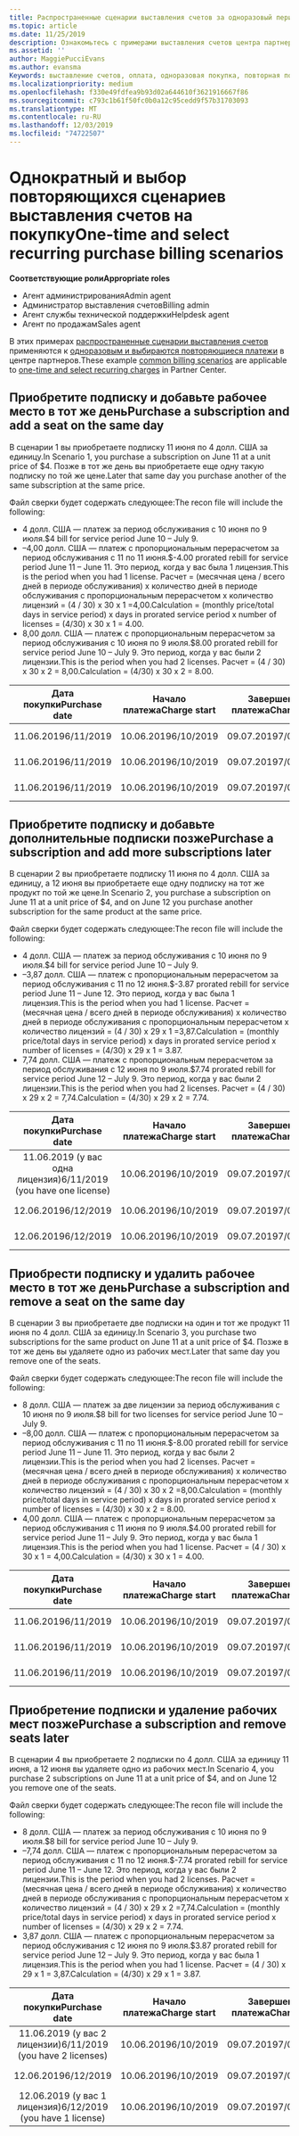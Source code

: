 ```yaml
---
title: Распространенные сценарии выставления счетов за одноразовый период и выбор повторяющихся покупок | Центр партнеров
ms.topic: article
ms.date: 11/25/2019
description: Ознакомьтесь с примерами выставления счетов центра партнеров за разовые и выберите повторяющиеся покупки. при покупке подписки, добавлении дополнительных подписок, добавлении или удалении рабочих мест.
ms.assetid: ''
author: MaggiePucciEvans
ms.author: evansma
Keywords: выставление счетов, оплата, одноразовая покупка, повторная покупка, подписки, рабочие места
ms.localizationpriority: medium
ms.openlocfilehash: f330e49fdfea9b93d02a644610f3621916667f86
ms.sourcegitcommit: c793c1b61f50fc0b0a12c95cedd9f57b31703093
ms.translationtype: MT
ms.contentlocale: ru-RU
ms.lasthandoff: 12/03/2019
ms.locfileid: "74722507"
---
```

# <a name="one-time-and-select-recurring-purchase-billing-scenarios"></a><span data-ttu-id="c21a2-104">Однократный и выбор повторяющихся сценариев выставления счетов на покупку</span><span class="sxs-lookup"><span data-stu-id="c21a2-104">One-time and select recurring purchase billing scenarios</span></span>

<span data-ttu-id="c21a2-105">**Соответствующие роли**</span><span class="sxs-lookup"><span data-stu-id="c21a2-105">**Appropriate roles**</span></span>

- <span data-ttu-id="c21a2-106">Агент администрирования</span><span class="sxs-lookup"><span data-stu-id="c21a2-106">Admin agent</span></span>
- <span data-ttu-id="c21a2-107">Администратор выставления счетов</span><span class="sxs-lookup"><span data-stu-id="c21a2-107">Billing admin</span></span>
- <span data-ttu-id="c21a2-108">Агент службы технической поддержки</span><span class="sxs-lookup"><span data-stu-id="c21a2-108">Helpdesk agent</span></span>
- <span data-ttu-id="c21a2-109">Агент по продажам</span><span class="sxs-lookup"><span data-stu-id="c21a2-109">Sales agent</span></span>

<span data-ttu-id="c21a2-110">В этих примерах [распространенные сценарии выставления счетов](common-billing-scenarios.md) применяются к [одноразовым и выбираются повторяющиеся платежи](one-time-and-recurring-billing.md) в центре партнеров.</span><span class="sxs-lookup"><span data-stu-id="c21a2-110">These example [common billing scenarios](common-billing-scenarios.md) are applicable to [one-time and select recurring charges](one-time-and-recurring-billing.md) in Partner Center.</span></span>

## <a name="purchase-a-subscription-and-add-a-seat-on-the-same-day"></a><span data-ttu-id="c21a2-111">Приобретите подписку и добавьте рабочее место в тот же день</span><span class="sxs-lookup"><span data-stu-id="c21a2-111">Purchase a subscription and add a seat on the same day</span></span>

<span data-ttu-id="c21a2-112">В сценарии 1 вы приобретаете подписку 11 июня по 4 долл. США за единицу.</span><span class="sxs-lookup"><span data-stu-id="c21a2-112">In Scenario 1, you purchase a subscription on June 11 at a unit price of $4.</span></span> <span data-ttu-id="c21a2-113">Позже в тот же день вы приобретаете еще одну такую подписку по той же цене.</span><span class="sxs-lookup"><span data-stu-id="c21a2-113">Later that same day you purchase another of the same subscription at the same price.</span></span>

<span data-ttu-id="c21a2-114">Файл сверки будет содержать следующее:</span><span class="sxs-lookup"><span data-stu-id="c21a2-114">The recon file will include the following:</span></span>

- <span data-ttu-id="c21a2-115">4 долл. США — платеж за период обслуживания с 10 июня по 9 июля.</span><span class="sxs-lookup"><span data-stu-id="c21a2-115">$4 bill for service period June 10 – July 9.</span></span>
- <span data-ttu-id="c21a2-116">–4,00 долл. США — платеж с пропорциональным перерасчетом за период обслуживания с 11 по 11 июня.</span><span class="sxs-lookup"><span data-stu-id="c21a2-116">$-4.00 prorated rebill for service period June 11 – June 11.</span></span> <span data-ttu-id="c21a2-117">Это период, когда у вас была 1 лицензия.</span><span class="sxs-lookup"><span data-stu-id="c21a2-117">This is the period when you had 1 license.</span></span> <span data-ttu-id="c21a2-118">Расчет = (месячная цена / всего дней в периоде обслуживания) x количество дней в периоде обслуживания с пропорциональным перерасчетом x количество лицензий = (4 / 30) x 30 x 1 =4,00.</span><span class="sxs-lookup"><span data-stu-id="c21a2-118">Calculation = (monthly price/total days in service period) x days in prorated service period x number of licenses = (4/30) x 30 x 1 = 4.00.</span></span>
- <span data-ttu-id="c21a2-119">8,00 долл. США — платеж с пропорциональным перерасчетом за период обслуживания с 10 июня по 9 июля.</span><span class="sxs-lookup"><span data-stu-id="c21a2-119">$8.00 prorated rebill for service period June 10 – July 9.</span></span> <span data-ttu-id="c21a2-120">Это период, когда у вас были 2 лицензии.</span><span class="sxs-lookup"><span data-stu-id="c21a2-120">This is the period when you had 2 licenses.</span></span> <span data-ttu-id="c21a2-121">Расчет = (4 / 30) x 30 x 2 = 8,00.</span><span class="sxs-lookup"><span data-stu-id="c21a2-121">Calculation = (4/30) x 30 x 2 = 8.00.</span></span>

|<span data-ttu-id="c21a2-122">**Дата покупки**</span><span class="sxs-lookup"><span data-stu-id="c21a2-122">**Purchase date**</span></span>   |<span data-ttu-id="c21a2-123">**Начало платежа**</span><span class="sxs-lookup"><span data-stu-id="c21a2-123">**Charge start**</span></span> |<span data-ttu-id="c21a2-124">**Завершение платежа**</span><span class="sxs-lookup"><span data-stu-id="c21a2-124">**Charge end**</span></span>  |<span data-ttu-id="c21a2-125">**Цена за единицу**</span><span class="sxs-lookup"><span data-stu-id="c21a2-125">**Unit price**</span></span>  |<span data-ttu-id="c21a2-126">**Количество**</span><span class="sxs-lookup"><span data-stu-id="c21a2-126">**Quantity**</span></span>  |<span data-ttu-id="c21a2-127">**Сумма**</span><span class="sxs-lookup"><span data-stu-id="c21a2-127">**Amount**</span></span> |<span data-ttu-id="c21a2-128">**Тип платежа**</span><span class="sxs-lookup"><span data-stu-id="c21a2-128">**Charge type**</span></span> |
|:------:|:------:|:------:|:------:|:------:|:------:|:-----:|
|<span data-ttu-id="c21a2-129">11.06.2019</span><span class="sxs-lookup"><span data-stu-id="c21a2-129">6/11/2019</span></span>      |<span data-ttu-id="c21a2-130">10.06.2019</span><span class="sxs-lookup"><span data-stu-id="c21a2-130">6/10/2019</span></span>   |<span data-ttu-id="c21a2-131">09.07.2019</span><span class="sxs-lookup"><span data-stu-id="c21a2-131">7/09/2019</span></span>         |<span data-ttu-id="c21a2-132">4 долл. США</span><span class="sxs-lookup"><span data-stu-id="c21a2-132">$4</span></span>                |<span data-ttu-id="c21a2-133">1</span><span class="sxs-lookup"><span data-stu-id="c21a2-133">1</span></span>                 |<span data-ttu-id="c21a2-134">4 долл. США</span><span class="sxs-lookup"><span data-stu-id="c21a2-134">$4</span></span>            |<span data-ttu-id="c21a2-135">Новый</span><span class="sxs-lookup"><span data-stu-id="c21a2-135">New</span></span>         |
|<span data-ttu-id="c21a2-136">11.06.2019</span><span class="sxs-lookup"><span data-stu-id="c21a2-136">6/11/2019</span></span>     | <span data-ttu-id="c21a2-137">10.06.2019</span><span class="sxs-lookup"><span data-stu-id="c21a2-137">6/10/2019</span></span>    |<span data-ttu-id="c21a2-138">09.07.2019</span><span class="sxs-lookup"><span data-stu-id="c21a2-138">7/09/2019</span></span>        |<span data-ttu-id="c21a2-139">4 долл. США</span><span class="sxs-lookup"><span data-stu-id="c21a2-139">$4</span></span>        |<span data-ttu-id="c21a2-140">1</span><span class="sxs-lookup"><span data-stu-id="c21a2-140">1</span></span>        | <span data-ttu-id="c21a2-141">–4 долл. США</span><span class="sxs-lookup"><span data-stu-id="c21a2-141">-$4</span></span>       |<span data-ttu-id="c21a2-142">addQuantity</span><span class="sxs-lookup"><span data-stu-id="c21a2-142">addQuantity</span></span>           |
|<span data-ttu-id="c21a2-143">11.06.2019</span><span class="sxs-lookup"><span data-stu-id="c21a2-143">6/11/2019</span></span>     | <span data-ttu-id="c21a2-144">10.06.2019</span><span class="sxs-lookup"><span data-stu-id="c21a2-144">6/10/2019</span></span>    |<span data-ttu-id="c21a2-145">09.07.2019</span><span class="sxs-lookup"><span data-stu-id="c21a2-145">7/09/2019</span></span>        |<span data-ttu-id="c21a2-146">4 долл. США</span><span class="sxs-lookup"><span data-stu-id="c21a2-146">$4</span></span>        | <span data-ttu-id="c21a2-147">2</span><span class="sxs-lookup"><span data-stu-id="c21a2-147">2</span></span>      |<span data-ttu-id="c21a2-148">8 долл. США</span><span class="sxs-lookup"><span data-stu-id="c21a2-148">$8</span></span>         |<span data-ttu-id="c21a2-149">addQuantity</span><span class="sxs-lookup"><span data-stu-id="c21a2-149">addQuantity</span></span>           |

## <a name="purchase-a-subscription-and-add-more-subscriptions-later"></a><span data-ttu-id="c21a2-150">Приобретите подписку и добавьте дополнительные подписки позже</span><span class="sxs-lookup"><span data-stu-id="c21a2-150">Purchase a subscription and add more subscriptions later</span></span>

<span data-ttu-id="c21a2-151">В сценарии 2 вы приобретаете подписку 11 июня по 4 долл. США за единицу, а 12 июня вы приобретаете еще одну подписку на тот же продукт по той же цене.</span><span class="sxs-lookup"><span data-stu-id="c21a2-151">In Scenario 2, you purchase a subscription on June 11 at a unit price of $4, and on June 12 you purchase another subscription for the same product at the same price.</span></span>

<span data-ttu-id="c21a2-152">Файл сверки будет содержать следующее:</span><span class="sxs-lookup"><span data-stu-id="c21a2-152">The recon file will include the following:</span></span>

- <span data-ttu-id="c21a2-153">4 долл. США — платеж за период обслуживания с 10 июня по 9 июля.</span><span class="sxs-lookup"><span data-stu-id="c21a2-153">$4 bill for service period June 10 – July 9.</span></span>
- <span data-ttu-id="c21a2-154">–3,87 долл. США — платеж с пропорциональным перерасчетом за период обслуживания с 11 по 12 июня.</span><span class="sxs-lookup"><span data-stu-id="c21a2-154">$-3.87 prorated rebill for service period June 11 – June 12.</span></span> <span data-ttu-id="c21a2-155">Это период, когда у вас была 1 лицензия.</span><span class="sxs-lookup"><span data-stu-id="c21a2-155">This is the period when you had 1 license.</span></span> <span data-ttu-id="c21a2-156">Расчет = (месячная цена / всего дней в периоде обслуживания) x количество дней в периоде обслуживания с пропорциональным перерасчетом x количество лицензий = (4 / 30) x 29 x 1 =3,87.</span><span class="sxs-lookup"><span data-stu-id="c21a2-156">Calculation = (monthly price/total days in service period) x days in prorated service period x number of licenses = (4/30) x 29 x 1 = 3.87.</span></span>
- <span data-ttu-id="c21a2-157">7,74 долл. США — платеж с пропорциональным перерасчетом за период обслуживания с 12 июня по 9 июля.</span><span class="sxs-lookup"><span data-stu-id="c21a2-157">$7.74 prorated rebill for service period June 12 – July 9.</span></span> <span data-ttu-id="c21a2-158">Это период, когда у вас были 2 лицензии.</span><span class="sxs-lookup"><span data-stu-id="c21a2-158">This is the period when you had 2 licenses.</span></span> <span data-ttu-id="c21a2-159">Расчет = (4 / 30) x 29 x 2 = 7,74.</span><span class="sxs-lookup"><span data-stu-id="c21a2-159">Calculation = (4/30) x 29 x 2 = 7.74.</span></span>

|<span data-ttu-id="c21a2-160">**Дата покупки**</span><span class="sxs-lookup"><span data-stu-id="c21a2-160">**Purchase date**</span></span>   |<span data-ttu-id="c21a2-161">**Начало платежа**</span><span class="sxs-lookup"><span data-stu-id="c21a2-161">**Charge start**</span></span> |<span data-ttu-id="c21a2-162">**Завершение платежа**</span><span class="sxs-lookup"><span data-stu-id="c21a2-162">**Charge end**</span></span>  |<span data-ttu-id="c21a2-163">**Цена за единицу**</span><span class="sxs-lookup"><span data-stu-id="c21a2-163">**Unit price**</span></span>  |<span data-ttu-id="c21a2-164">**Количество**</span><span class="sxs-lookup"><span data-stu-id="c21a2-164">**Quantity**</span></span>  |<span data-ttu-id="c21a2-165">**Сумма**</span><span class="sxs-lookup"><span data-stu-id="c21a2-165">**Amount**</span></span> |<span data-ttu-id="c21a2-166">**Тип платежа**</span><span class="sxs-lookup"><span data-stu-id="c21a2-166">**Charge type**</span></span> |
|:------:|:------:|:------:|:------:|:------:|:------:|:-----:|
|<span data-ttu-id="c21a2-167">11.06.2019 (у вас одна лицензия)</span><span class="sxs-lookup"><span data-stu-id="c21a2-167">6/11/2019 (you have one license)</span></span>     |<span data-ttu-id="c21a2-168">10.06.2019</span><span class="sxs-lookup"><span data-stu-id="c21a2-168">6/10/2019</span></span>   |<span data-ttu-id="c21a2-169">09.07.2019</span><span class="sxs-lookup"><span data-stu-id="c21a2-169">7/09/2019</span></span>         |<span data-ttu-id="c21a2-170">4 долл. США</span><span class="sxs-lookup"><span data-stu-id="c21a2-170">$4</span></span>         |<span data-ttu-id="c21a2-171">1</span><span class="sxs-lookup"><span data-stu-id="c21a2-171">1</span></span>        |<span data-ttu-id="c21a2-172">4 долл. США</span><span class="sxs-lookup"><span data-stu-id="c21a2-172">$4</span></span>            |<span data-ttu-id="c21a2-173">Новый</span><span class="sxs-lookup"><span data-stu-id="c21a2-173">New</span></span>         |
|<span data-ttu-id="c21a2-174">12.06.2019</span><span class="sxs-lookup"><span data-stu-id="c21a2-174">6/12/2019</span></span>     | <span data-ttu-id="c21a2-175">10.06.2019</span><span class="sxs-lookup"><span data-stu-id="c21a2-175">6/10/2019</span></span>    |<span data-ttu-id="c21a2-176">09.07.2019</span><span class="sxs-lookup"><span data-stu-id="c21a2-176">7/09/2019</span></span>        |<span data-ttu-id="c21a2-177">4 долл. США</span><span class="sxs-lookup"><span data-stu-id="c21a2-177">$4</span></span>        |<span data-ttu-id="c21a2-178">1</span><span class="sxs-lookup"><span data-stu-id="c21a2-178">1</span></span>        | <span data-ttu-id="c21a2-179">–3,87 долл. США</span><span class="sxs-lookup"><span data-stu-id="c21a2-179">-$3.87</span></span>       |<span data-ttu-id="c21a2-180">addQuantity</span><span class="sxs-lookup"><span data-stu-id="c21a2-180">addQuantity</span></span>           |
|<span data-ttu-id="c21a2-181">12.06.2019</span><span class="sxs-lookup"><span data-stu-id="c21a2-181">6/12/2019</span></span>     | <span data-ttu-id="c21a2-182">10.06.2019</span><span class="sxs-lookup"><span data-stu-id="c21a2-182">6/10/2019</span></span>    |<span data-ttu-id="c21a2-183">09.07.2019</span><span class="sxs-lookup"><span data-stu-id="c21a2-183">7/09/2019</span></span>        |<span data-ttu-id="c21a2-184">4 долл. США</span><span class="sxs-lookup"><span data-stu-id="c21a2-184">$4</span></span>        | <span data-ttu-id="c21a2-185">2</span><span class="sxs-lookup"><span data-stu-id="c21a2-185">2</span></span>      |<span data-ttu-id="c21a2-186">7,74 долл. США</span><span class="sxs-lookup"><span data-stu-id="c21a2-186">$7.74</span></span>       |<span data-ttu-id="c21a2-187">addQuantity</span><span class="sxs-lookup"><span data-stu-id="c21a2-187">addQuantity</span></span>           |

## <a name="purchase-a-subscription-and-remove-a-seat-on-the-same-day"></a><span data-ttu-id="c21a2-188">Приобрести подписку и удалить рабочее место в тот же день</span><span class="sxs-lookup"><span data-stu-id="c21a2-188">Purchase a subscription and remove a seat on the same day</span></span>

<span data-ttu-id="c21a2-189">В сценарии 3 вы приобретаете две подписки на один и тот же продукт 11 июня по 4 долл. США за единицу.</span><span class="sxs-lookup"><span data-stu-id="c21a2-189">In Scenario 3, you purchase two subscriptions for the same product on June 11 at a unit price of $4.</span></span> <span data-ttu-id="c21a2-190">Позже в тот же день вы удаляете одно из рабочих мест.</span><span class="sxs-lookup"><span data-stu-id="c21a2-190">Later that same day you remove one of the seats.</span></span>  

<span data-ttu-id="c21a2-191">Файл сверки будет содержать следующее:</span><span class="sxs-lookup"><span data-stu-id="c21a2-191">The recon file will include the following:</span></span>

- <span data-ttu-id="c21a2-192">8 долл. США — платеж за две лицензии за период обслуживания с 10 июня по 9 июля.</span><span class="sxs-lookup"><span data-stu-id="c21a2-192">$8 bill for two licenses for service period June 10 – July 9.</span></span>
- <span data-ttu-id="c21a2-193">–8,00 долл. США — платеж с пропорциональным перерасчетом за период обслуживания с 11 по 11 июня.</span><span class="sxs-lookup"><span data-stu-id="c21a2-193">$-8.00 prorated rebill for service period June 11 – June 11.</span></span> <span data-ttu-id="c21a2-194">Это период, когда у вас были 2 лицензии.</span><span class="sxs-lookup"><span data-stu-id="c21a2-194">This is the period when you had 2 licenses.</span></span> <span data-ttu-id="c21a2-195">Расчет = (месячная цена / всего дней в периоде обслуживания) x количество дней в периоде обслуживания с пропорциональным перерасчетом x количество лицензий = (4 / 30) x 30 x 2 =8,00.</span><span class="sxs-lookup"><span data-stu-id="c21a2-195">Calculation = (monthly price/total days in service period) x days in prorated service period x number of licenses = (4/30) x 30 x 2 = 8.00.</span></span>
- <span data-ttu-id="c21a2-196">4,00 долл. США — платеж с пропорциональным перерасчетом за период обслуживания с 11 июня по 9 июля.</span><span class="sxs-lookup"><span data-stu-id="c21a2-196">$4.00 prorated rebill for service period June 11 – July 9.</span></span> <span data-ttu-id="c21a2-197">Это период, когда у вас была 1 лицензия.</span><span class="sxs-lookup"><span data-stu-id="c21a2-197">This is the period when you had 1 license.</span></span> <span data-ttu-id="c21a2-198">Расчет = (4 / 30) x 30 x 1 = 4,00.</span><span class="sxs-lookup"><span data-stu-id="c21a2-198">Calculation = (4/30) x 30 x 1 = 4.00.</span></span>

|<span data-ttu-id="c21a2-199">**Дата покупки**</span><span class="sxs-lookup"><span data-stu-id="c21a2-199">**Purchase date**</span></span>   |<span data-ttu-id="c21a2-200">**Начало платежа**</span><span class="sxs-lookup"><span data-stu-id="c21a2-200">**Charge start**</span></span> |<span data-ttu-id="c21a2-201">**Завершение платежа**</span><span class="sxs-lookup"><span data-stu-id="c21a2-201">**Charge end**</span></span>  |<span data-ttu-id="c21a2-202">**Цена за единицу**</span><span class="sxs-lookup"><span data-stu-id="c21a2-202">**Unit price**</span></span>  |<span data-ttu-id="c21a2-203">**Количество**</span><span class="sxs-lookup"><span data-stu-id="c21a2-203">**Quantity**</span></span>  |<span data-ttu-id="c21a2-204">**Сумма**</span><span class="sxs-lookup"><span data-stu-id="c21a2-204">**Amount**</span></span> |<span data-ttu-id="c21a2-205">**Тип платежа**</span><span class="sxs-lookup"><span data-stu-id="c21a2-205">**Charge type**</span></span> |
|:------:|:------:|:------:|:------:|:------:|:------:|:-----:|
|<span data-ttu-id="c21a2-206">11.06.2019</span><span class="sxs-lookup"><span data-stu-id="c21a2-206">6/11/2019</span></span>      |<span data-ttu-id="c21a2-207">10.06.2019</span><span class="sxs-lookup"><span data-stu-id="c21a2-207">6/10/2019</span></span>   |<span data-ttu-id="c21a2-208">09.07.2019</span><span class="sxs-lookup"><span data-stu-id="c21a2-208">7/09/2019</span></span>         |<span data-ttu-id="c21a2-209">4 долл. США</span><span class="sxs-lookup"><span data-stu-id="c21a2-209">$4</span></span>                |<span data-ttu-id="c21a2-210">2</span><span class="sxs-lookup"><span data-stu-id="c21a2-210">2</span></span>                 |<span data-ttu-id="c21a2-211">8 долл. США</span><span class="sxs-lookup"><span data-stu-id="c21a2-211">$8</span></span>            |<span data-ttu-id="c21a2-212">Новый</span><span class="sxs-lookup"><span data-stu-id="c21a2-212">New</span></span>         |
|<span data-ttu-id="c21a2-213">11.06.2019</span><span class="sxs-lookup"><span data-stu-id="c21a2-213">6/11/2019</span></span>     | <span data-ttu-id="c21a2-214">10.06.2019</span><span class="sxs-lookup"><span data-stu-id="c21a2-214">6/10/2019</span></span>    |<span data-ttu-id="c21a2-215">09.07.2019</span><span class="sxs-lookup"><span data-stu-id="c21a2-215">7/09/2019</span></span>        |<span data-ttu-id="c21a2-216">4 долл. США</span><span class="sxs-lookup"><span data-stu-id="c21a2-216">$4</span></span>        |<span data-ttu-id="c21a2-217">2</span><span class="sxs-lookup"><span data-stu-id="c21a2-217">2</span></span>        | <span data-ttu-id="c21a2-218">–8 долл. США</span><span class="sxs-lookup"><span data-stu-id="c21a2-218">-$8</span></span>       |<span data-ttu-id="c21a2-219">removeQuantity</span><span class="sxs-lookup"><span data-stu-id="c21a2-219">removeQuantity</span></span>           |
|<span data-ttu-id="c21a2-220">11.06.2019</span><span class="sxs-lookup"><span data-stu-id="c21a2-220">6/11/2019</span></span>     | <span data-ttu-id="c21a2-221">10.06.2019</span><span class="sxs-lookup"><span data-stu-id="c21a2-221">6/10/2019</span></span>    |<span data-ttu-id="c21a2-222">09.07.2019</span><span class="sxs-lookup"><span data-stu-id="c21a2-222">7/09/2019</span></span>        |<span data-ttu-id="c21a2-223">4 долл. США</span><span class="sxs-lookup"><span data-stu-id="c21a2-223">$4</span></span>        | <span data-ttu-id="c21a2-224">1</span><span class="sxs-lookup"><span data-stu-id="c21a2-224">1</span></span>      |<span data-ttu-id="c21a2-225">4 долл. США</span><span class="sxs-lookup"><span data-stu-id="c21a2-225">$4</span></span>         |<span data-ttu-id="c21a2-226">removeQuantity</span><span class="sxs-lookup"><span data-stu-id="c21a2-226">removeQuantity</span></span>           |

## <a name="purchase-a-subscription-and-remove-seats-later"></a><span data-ttu-id="c21a2-227">Приобретение подписки и удаление рабочих мест позже</span><span class="sxs-lookup"><span data-stu-id="c21a2-227">Purchase a subscription and remove seats later</span></span>

<span data-ttu-id="c21a2-228">В сценарии 4 вы приобретаете 2 подписки по 4 долл. США за единицу 11 июня, а 12 июня вы удаляете одно из рабочих мест.</span><span class="sxs-lookup"><span data-stu-id="c21a2-228">In Scenario 4, you purchase 2 subscriptions on June 11 at a unit price of $4, and on June 12 you remove one of the seats.</span></span>

<span data-ttu-id="c21a2-229">Файл сверки будет содержать следующее:</span><span class="sxs-lookup"><span data-stu-id="c21a2-229">The recon file will include the following:</span></span>

- <span data-ttu-id="c21a2-230">8 долл. США — платеж за период обслуживания с 10 июня по 9 июля.</span><span class="sxs-lookup"><span data-stu-id="c21a2-230">$8 bill for service period June 10 – July 9.</span></span>
- <span data-ttu-id="c21a2-231">–7,74 долл. США — платеж с пропорциональным перерасчетом за период обслуживания с 11 по 12 июня.</span><span class="sxs-lookup"><span data-stu-id="c21a2-231">$-7.74 prorated rebill for service period June 11 – June 12.</span></span> <span data-ttu-id="c21a2-232">Это период, когда у вас были 2 лицензии.</span><span class="sxs-lookup"><span data-stu-id="c21a2-232">This is the period when you had 2 licenses.</span></span> <span data-ttu-id="c21a2-233">Расчет = (месячная цена / всего дней в периоде обслуживания) x количество дней в периоде обслуживания с пропорциональным перерасчетом x количество лицензий = (4 / 30) x 29 x 2 =7,74.</span><span class="sxs-lookup"><span data-stu-id="c21a2-233">Calculation = (monthly price/total days in service period) x days in prorated service period x number of licenses = (4/30) x 29 x 2 = 7.74.</span></span>
- <span data-ttu-id="c21a2-234">3,87 долл. США — платеж с пропорциональным перерасчетом за период обслуживания с 12 июня по 9 июля.</span><span class="sxs-lookup"><span data-stu-id="c21a2-234">$3.87 prorated rebill for service period June 12 – July 9.</span></span> <span data-ttu-id="c21a2-235">Это период, когда у вас была 1 лицензия.</span><span class="sxs-lookup"><span data-stu-id="c21a2-235">This is the period when you had 1 license.</span></span> <span data-ttu-id="c21a2-236">Расчет = (4 / 30) x 29 x 1 = 3,87.</span><span class="sxs-lookup"><span data-stu-id="c21a2-236">Calculation = (4/30) x 29 x 1 = 3.87.</span></span>

|<span data-ttu-id="c21a2-237">**Дата покупки**</span><span class="sxs-lookup"><span data-stu-id="c21a2-237">**Purchase date**</span></span>   |<span data-ttu-id="c21a2-238">**Начало платежа**</span><span class="sxs-lookup"><span data-stu-id="c21a2-238">**Charge start**</span></span> |<span data-ttu-id="c21a2-239">**Завершение платежа**</span><span class="sxs-lookup"><span data-stu-id="c21a2-239">**Charge end**</span></span>  |<span data-ttu-id="c21a2-240">**Цена за единицу**</span><span class="sxs-lookup"><span data-stu-id="c21a2-240">**Unit price**</span></span>  |<span data-ttu-id="c21a2-241">**Количество**</span><span class="sxs-lookup"><span data-stu-id="c21a2-241">**Quantity**</span></span>  |<span data-ttu-id="c21a2-242">**Сумма**</span><span class="sxs-lookup"><span data-stu-id="c21a2-242">**Amount**</span></span> |<span data-ttu-id="c21a2-243">**Тип платежа**</span><span class="sxs-lookup"><span data-stu-id="c21a2-243">**Charge type**</span></span> |
|:------:|:------:|:------:|:------:|:------:|:------:|:-----:|
|<span data-ttu-id="c21a2-244">11.06.2019 (у вас 2 лицензии)</span><span class="sxs-lookup"><span data-stu-id="c21a2-244">6/11/2019 (you have 2 licenses)</span></span>     |<span data-ttu-id="c21a2-245">10.06.2019</span><span class="sxs-lookup"><span data-stu-id="c21a2-245">6/10/2019</span></span>   |<span data-ttu-id="c21a2-246">09.07.2019</span><span class="sxs-lookup"><span data-stu-id="c21a2-246">7/09/2019</span></span>         |<span data-ttu-id="c21a2-247">4 долл. США</span><span class="sxs-lookup"><span data-stu-id="c21a2-247">$4</span></span>         |<span data-ttu-id="c21a2-248">2</span><span class="sxs-lookup"><span data-stu-id="c21a2-248">2</span></span>        |<span data-ttu-id="c21a2-249">8 долл. США</span><span class="sxs-lookup"><span data-stu-id="c21a2-249">$8</span></span>       |<span data-ttu-id="c21a2-250">Новый</span><span class="sxs-lookup"><span data-stu-id="c21a2-250">New</span></span>       |
|<span data-ttu-id="c21a2-251">12.06.2019</span><span class="sxs-lookup"><span data-stu-id="c21a2-251">6/12/2019</span></span>     | <span data-ttu-id="c21a2-252">10.06.2019</span><span class="sxs-lookup"><span data-stu-id="c21a2-252">6/10/2019</span></span>    |<span data-ttu-id="c21a2-253">09.07.2019</span><span class="sxs-lookup"><span data-stu-id="c21a2-253">7/09/2019</span></span>        |<span data-ttu-id="c21a2-254">4 долл. США</span><span class="sxs-lookup"><span data-stu-id="c21a2-254">$4</span></span>        |<span data-ttu-id="c21a2-255">2</span><span class="sxs-lookup"><span data-stu-id="c21a2-255">2</span></span>        | <span data-ttu-id="c21a2-256">–7,74 долл. США</span><span class="sxs-lookup"><span data-stu-id="c21a2-256">-$7.74</span></span>       |<span data-ttu-id="c21a2-257">removeQuantity</span><span class="sxs-lookup"><span data-stu-id="c21a2-257">removeQuantity</span></span>           |
|<span data-ttu-id="c21a2-258">12.06.2019 (у вас 1 лицензия)</span><span class="sxs-lookup"><span data-stu-id="c21a2-258">6/12/2019 (you have 1 license)</span></span>    | <span data-ttu-id="c21a2-259">10.06.2019</span><span class="sxs-lookup"><span data-stu-id="c21a2-259">6/10/2019</span></span>    |<span data-ttu-id="c21a2-260">09.07.2019</span><span class="sxs-lookup"><span data-stu-id="c21a2-260">7/09/2019</span></span>   |<span data-ttu-id="c21a2-261">4 долл. США</span><span class="sxs-lookup"><span data-stu-id="c21a2-261">$4</span></span>    |<span data-ttu-id="c21a2-262">1</span><span class="sxs-lookup"><span data-stu-id="c21a2-262">1</span></span>      |<span data-ttu-id="c21a2-263">3,87 долл. США</span><span class="sxs-lookup"><span data-stu-id="c21a2-263">$3.87</span></span>    |<span data-ttu-id="c21a2-264">removeQuantity</span><span class="sxs-lookup"><span data-stu-id="c21a2-264">removeQuantity</span></span> |
